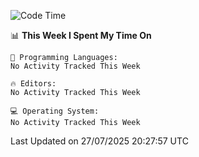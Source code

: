 
<!--START_SECTION:waka-->
![Code Time](http://img.shields.io/badge/Code%20Time-766%20hrs%2020%20mins-blue)

📊 **This Week I Spent My Time On** 

```text
💬 Programming Languages: 
No Activity Tracked This Week

🔥 Editors: 
No Activity Tracked This Week

💻 Operating System: 
No Activity Tracked This Week
```


 Last Updated on 27/07/2025 20:27:57 UTC
<!--END_SECTION:waka-->
